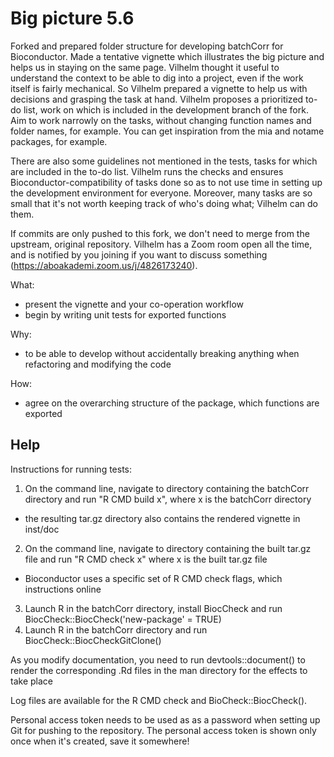# Big picture 5.6

Forked and prepared folder structure for developing batchCorr for Bioconductor. Made a tentative vignette which illustrates the big picture and helps us in staying on the same page. Vilhelm thought it useful to understand the context to be able to dig into a project, even if the work itself is fairly mechanical. So Vilhelm prepared a vignette to help us with decisions and grasping the task at hand. Vilhelm proposes a prioritized to-do list, work on which is included in the development branch of the fork. Aim to work narrowly on the tasks, without changing function names and folder names, for example. You can get inspiration from the mia and notame packages, for example. 

There are also some guidelines not mentioned in the tests, tasks for which are included in the to-do list. Vilhelm runs the checks and ensures Bioconductor-compatibility of tasks done so as to not use time in setting up the development environment for everyone. Moreover, many tasks are so small that it's not worth keeping track of who's doing what; Vilhelm can do them.

If commits are only pushed to this fork, we don't need to merge from the upstream, original repository. Vilhelm has a Zoom room open all the time, and is notified by you joining if you want to discuss something (https://aboakademi.zoom.us/j/4826173240).


What:
- present the vignette and your co-operation workflow
- begin by writing unit tests for exported functions 

Why:
- to be able to develop without accidentally breaking anything when refactoring and modifying the code

How:
- agree on the overarching structure of the package, which functions are exported

## Help
Instructions for running tests:
1. On the command line, navigate to directory containing the batchCorr directory and run "R CMD build x", where x is the batchCorr directory
- the resulting tar.gz directory also contains the rendered vignette in inst/doc
2. On the command line, navigate to directory containing the built tar.gz file and run "R CMD check x" where x is the built tar.gz file
- Bioconductor uses a specific set of R CMD check flags, which instructions online
3. Launch R in the batchCorr directory, install BiocCheck and run BiocCheck::BiocCheck('new-package' = TRUE)
4. Launch R in the batchCorr directory and run BiocCheck::BiocCheckGitClone()

As you modify documentation, you need to run devtools::document() to render the corresponding .Rd files in the man directory for the effects to take place

Log files are available for the R CMD check and BioCheck::BiocCheck().

Personal access token needs to be used as as a password when setting up Git for pushing to the repository. The personal access token is shown only once when it's created, save it somewhere!

